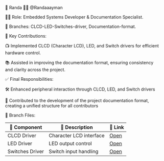 👤 Randa 👩‍💻 @Randaaayman

🧑‍🔧 Role: Embedded Systems Developer & Documentation Specialist.

🌿 Branches: CLCD-LED-Switches-driver, Documentation-format.

📌 Key Contributions:

📺 Implemented CLCD (Character LCD), LED, and Switch drivers for efficient hardware control.

📚 Assisted in improving the documentation format, ensuring consistency and clarity across the project.

✅ Final Responsibilities:

🛠️ Enhanced peripheral interaction through CLCD, LED, and Switch drivers

📝 Contributed to the development of the project documentation format, creating a unified structure for all contributors

📁 Branch Files:

| 🧩 Component     | 📂 Description          | 🔗 Link |
|------------------|-------------------------|--------|
| CLCD Driver      | Character LCD interface | [Open](https://github.com/Ziad-1544/GPS-System-TIVAC/tree/randa/CLCD) |
| LED Driver       | LED output control      | [Open](https://github.com/Ziad-1544/GPS-System-TIVAC/tree/randa/LED) |
| Switches Driver  | Switch input handling   | [Open](https://github.com/Ziad-1544/GPS-System-TIVAC/tree/randa/SW) |

